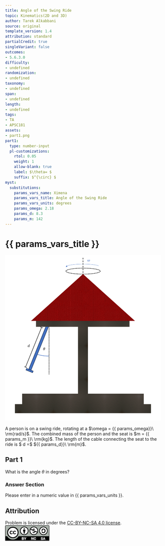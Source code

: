```yaml
---
title: Angle of the Swing Ride
topic: Kinematics(2D and 3D)
author: Tarek Alkabbani
source: original
template_version: 1.4
attribution: standard
partialCredit: true
singleVariant: false
outcomes:
- 5.6.3.0
difficulty:
- undefined
randomization:
- undefined
taxonomy:
- undefined
span:
- undefined
length:
- undefined
tags:
- TA
- APSC181
assets:
- part1.png
part1:
  type: number-input
  pl-customizations:
    rtol: 0.05
    weight: 1
    allow-blank: true
    label: $\theta= $
    suffix: $^{\circ} $
myst:
  substitutions:
    params_vars_name: Ximena
    params_vars_title: Angle of the Swing Ride
    params_vars_units: degrees
    params_omega: 2.18
    params_d: 8.3
    params_m: 142
---
```

# {{ params_vars_title }}
<img src = "part1.png" width=600>

A person is on a swing ride, rotating at a $\omega = {{ params_omega}}\ \rm{rad/s}$. The combined mass of the person and the seat is $m = {{ params_m }}\ \rm{kg}$. The length of the cable connecting the seat to the ride is $ d =$ ${{ params_d}}\ \rm{m}$.

## Part 1

What is the angle $\theta$ in degrees?

### Answer Section

Please enter in a numeric value in {{ params_vars_units }}.

## Attribution

Problem is licensed under the [CC-BY-NC-SA 4.0 license](https://creativecommons.org/licenses/by-nc-sa/4.0/).<br> ![The Creative Commons 4.0 license requiring attribution-BY, non-commercial-NC, and share-alike-SA license.](https://raw.githubusercontent.com/firasm/bits/master/by-nc-sa.png)